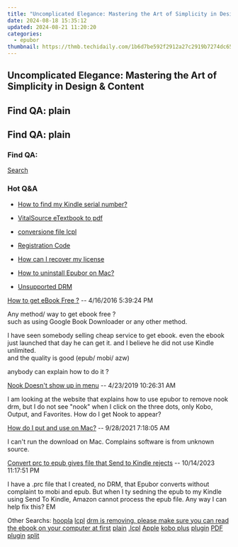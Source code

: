 ```yaml
---
title: "Uncomplicated Elegance: Mastering the Art of Simplicity in Design & Content"
date: 2024-08-18 15:35:12
updated: 2024-08-21 11:20:20
categories:
  - epubor
thumbnail: https://thmb.techidaily.com/1b6d7be592f2912a27c2919b7274dc65400897b1c72eb15814464402850a760a.jpg
---
```


## Uncomplicated Elegance: Mastering the Art of Simplicity in Design & Content

## Find QA: plain



## Find QA: plain

### Find QA:

[Search](http://www.epubor.com/Search.aspx?SystemID=46 "Find QA") 

### Hot Q&A

* [How to find my Kindle serial number?](https://tools.techidaily.com/epubor/products/)
* [VitalSource eTextbook to pdf](https://tools.techidaily.com/epubor/products/)
* [conversione file lcpl](https://tools.techidaily.com/epubor/products/)
* [Registration Code](https://tools.techidaily.com/epubor/products/)

* [How can I recover my license](https://tools.techidaily.com/epubor/products/)
* [How to uninstall Epubor on Mac?](https://tools.techidaily.com/epubor/products/)
* [Unsupported DRM](https://tools.techidaily.com/epubor/products/)

[How to get eBook Free ?](https://tools.techidaily.com/epubor/products/) \-- 4/16/2016 5:39:24 PM 

Any method/ way to get ebook free ?   
 such as using Google Book Downloader or any other method.

 I have seen somebody selling cheap service to get ebook. even the ebook just launched that day he can get it. and I believe he did not use Kindle unlimited.  
 and the quality is good (epub/ mobi/ azw)

 anybody can explain how to do it ? 

[Nook Doesn't show up in menu](https://tools.techidaily.com/epubor/products/) \-- 4/23/2019 10:26:31 AM 

I am looking at the website that explains how to use epubor to remove nook drm, but I do not see "nook" when I click on the three dots, only Kobo, Output, and Favorites. How do I get Nook to appear?

[How do I put and use on Mac?](https://tools.techidaily.com/epubor/products/) \-- 9/28/2021 7:18:05 AM 

I can't run the download on Mac. Complains software is from unknown source.  

[Convert prc to epub gives file that Send to Kindle rejects](https://tools.techidaily.com/epubor/products/) \-- 10/14/2023 11:17:51 PM 

I have a .prc file that I created, no DRM, that Epubor converts without complaint to mobi and epub. But when I ty sedning the epub to my Kindle using Send To Kindle, Amazon cannot process the epub file. Any way I can help fix this? EM

 Other Searchs: [hoopla](https://tools.techidaily.com/epubor/products/) [lcpl](https://tools.techidaily.com/epubor/products/) [drm is removing, please make sure you can read the ebook on your computer at first](https://tools.techidaily.com/epubor/products/) [plain](https://tools.techidaily.com/epubor/products/) [.lcpl](https://tools.techidaily.com/epubor/products/) [Apple](https://tools.techidaily.com/epubor/products/) [kobo plus](https://tools.techidaily.com/epubor/products/) [plugin](https://tools.techidaily.com/epubor/products/) [PDF plugin](https://tools.techidaily.com/epubor/products/) [split](https://tools.techidaily.com/epubor/products/)

<ins class="adsbygoogle"
     style="display:block"
     data-ad-format="autorelaxed"
     data-ad-client="ca-pub-7571918770474297"
     data-ad-slot="1223367746"></ins>



<ins class="adsbygoogle"
     style="display:block"
     data-ad-client="ca-pub-7571918770474297"
     data-ad-slot="8358498916"
     data-ad-format="auto"
     data-full-width-responsive="true"></ins>

